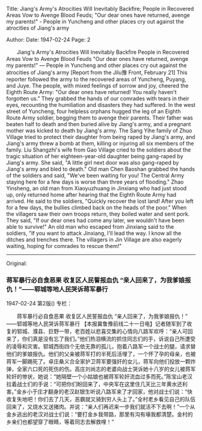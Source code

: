 Title: Jiang's Army's Atrocities Will Inevitably Backfire; People in Recovered Areas Vow to Avenge Blood Feuds; "Our dear ones have returned, avenge my parents!" - People in Yuncheng and other places cry out against the atrocities of Jiang's army

Author:
Date: 1947-02-24
Page: 2

　　Jiang's Army's Atrocities Will Inevitably Backfire
    People in Recovered Areas Vow to Avenge Blood Feuds
    "Our dear ones have returned, avenge my parents!"
    — People in Yuncheng and other places cry out against the atrocities of Jiang's army
    [Report from the Jilu豫 Front, February 21] This reporter followed the army to the recovered areas of Yuncheng, Puyang, and Juye. The people, with mixed feelings of sorrow and joy, cheered the Eighth Route Army: "Our dear ones have returned! You really haven't forgotten us." They grabbed the hands of our comrades with tears in their eyes, recounting the humiliation and disasters they had suffered. In the west street of Yuncheng, four helpless orphans hugged the leg of an Eighth Route Army soldier, begging them to avenge their parents. Their father was beaten half to death and then buried alive by Jiang's army, and a pregnant mother was kicked to death by Jiang's army. The Sang Yihe family of Zhuo Village tried to protect their daughter from being raped by Jiang's army, and Jiang's army threw a bomb at them, killing or injuring all six members of the family. Liu Shangzhi's wife from Gao Village cried to the soldiers about the tragic situation of her eighteen-year-old daughter being gang-raped by Jiang's army. She said, "A little girl next door was also gang-raped by Jiang's army and bled to death." Old man Chen Baoshan grabbed the hands of the soldiers and said, "We've been waiting for you! The Central Army staying here for a few days is worse than three years of flooding." Zhao Yinsheng, an old man from Xiaoyuzhuang in Jinxiang who had just stood up, only returned home after hearing that the Eighth Route Army had arrived. He said to the soldiers, "Quickly recover the lost land! After you left for a few days, the bullies climbed back on the heads of the poor." When the villagers saw their own troops return, they boiled water and sent pork. They said, "If our dear ones had come any later, we wouldn't have been able to survive!" An old man who escaped from Jinxiang said to the soldiers, "If you want to attack Jinxiang, I'll lead the way. I know all the ditches and trenches there. The villagers in Jin Village are also eagerly waiting, hoping for comrades to rescue them!"



<hr /> 

Original: 


### 蒋军暴行必自食恶果  收复区人民誓报血仇  “亲人回来了，为我爹娘报仇！”——郓城等地人民哭诉蒋军暴行

1947-02-24
第2版()
专栏：

　　蒋军暴行必自食恶果
    收复区人民誓报血仇
    “亲人回来了，为我爹娘报仇！”
    ——郓城等地人民哭诉蒋军暴行
    【本报冀鲁豫前线二十一日电】记者随军到了收复的郓城、濮县、巨野一带，老百姓以悲喜交集的心情向八路军欢呼：“亲人可回来了，你们真是没有忘了我们。”他们热泪横流的抓住同志们的手，诉说自己所遭受的凌辱和灾害。郓城西街四个无依无靠的孤儿，抱着八路军一个战士的腿，请求替他们的爹娘报仇。他们的父亲被蒋军打的半死后活埋了，一个怀了孕的母亲，也被蒋军一脚踢死了。卓庄桑义合全家护卫蒋军要强奸的女儿，蒋军向他们投放一颗炸弹，全家六口死的死伤的伤。高庄刘尚志的老婆向战士哭诉她十八岁的女儿被蒋军轮奸的惨状，她说：“她隔壁一个小姑娘也被蒋军轮奸流血过多而死。”陈宝山老汉拉着战士们的手说：“可把你们盼回来了，中央军在这里住几天比三年黄水还利害。”金乡小于庄才翻身的老汉赵银生听说八路军来了才回家，他对战士们说：“快收复失地吧！你们去了几天，恶霸就又骑到穷人头上了。”全村老乡看见自己的队伍回来了，又烧水又送猪肉。并说：“亲人们再迟来一步我们就活不下去啊！”一个从金乡逃出的老汉对战士们说：“要打金乡我带路，那里有沟有壕我都清楚。金村的乡亲们也都望穿了眼睛，等着同志去解救哩！”
